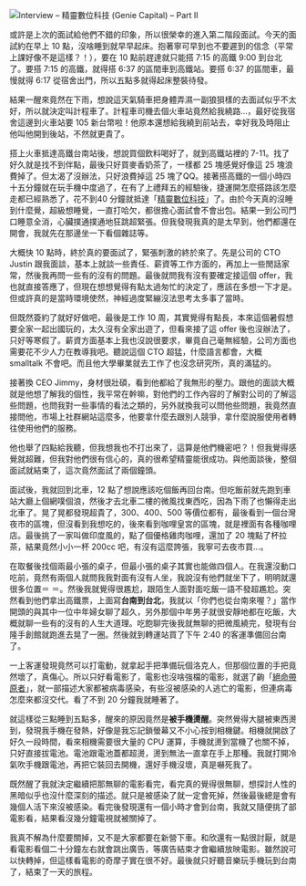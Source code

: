 <!--
[date]: 2011-05-23
[title]: Interview – 精靈數位科技 (Genie Capital) – Part II
[name]: interview-genie-capital-part-ii
[tag]: interview | 面試, Genie Capital | 精靈數位科技, intern | 實習
-->

![Interview – 精靈數位科技 (Genie Capital) – Part II][feature photo]

或許是上次的面試給他們不錯的印象，所以很榮幸的進入第二階段面試。今天的面試約在早上 10 點，沒啥睡到就早早起床。抱著寧可早到也不要遲到的信念（平常上課好像不是這樣？！），要在 10 點前趕達就只能搭 7:15 的高鐵 9:00 到台北了。要搭 7:15 的高鐵，就得搭 6:37 的區間車到高鐵站。要搭 6:37 的區間車，最慢就得 6:17 從宿舍出門，所以五點多就得起床整裝待發。

結果一醒來竟然在下雨，想說這天氣騎車把身體弄濕一副狼狽樣的去面試似乎不太好，所以就決定叫計程車了。計程車司機去個火車站竟然給我繞路...，最好從我宿舍這邊到火車站要 105 新台幣啦！他原本還想給我繞到前站去，幸好我及時阻止他叫他開到後站，不然就更貴了。

搭上火車抵達高鐵台南站後，想說買個飲料喝好了，就到高鐵站裡的 7-11。找了好久就是找不到伴點，最後只好買麥香奶茶了，一樣都 25 塊感覺好像這 25 塊浪費掉了。但太渴了沒辦法，只好浪費掉這 25 塊了QQ。接著搭高鐵的一個小時四十五分鐘就在玩手機中度過了，在有了上禮拜五的經驗後，捷運開怎麼搭路該怎麼走都已經熟悉了，花不到40 分鐘就抵達「[精靈數位科技][1]」了。由於今天真的沒睡到什麼覺，超級想睡覺，一直打哈欠，都很擔心面試會不會出包。結果一到公司門口睡意全消，心臟撲通撲通地狂跳超緊張。但我發現我真的是太早到，他們都還在開會，我就先在那邊坐一下看個雜誌等。

大概快 10 點時，終於真的要面試了，緊張刺激的終於來了。先是公司的 CTO Justin 跟我面談，基本上就談一些責任、薪資等工作方面的，再加上一些閒話家常，然後我再問一些有的沒有的問題。最後就問我有沒有要確定接這個 offer，我也就直接答應了，但現在想想覺得有點太過匆忙的決定了，應該在多想一下才是。但或許真的是當時環境使然，神經過度緊繃沒法思考太多事了當時。

但既然簽約了就好好做吧，最後是工作 10 周，其實覺得有點長，本來這個暑假想要全家一起出國玩的，太久沒有全家出遊了，但看來接了這 offer 後也沒辦法了，只好等寒假了。薪資方面基本上我也沒說很要求，畢竟自己毫無經驗，公司方面也需要花不少人力在教導我吧。聽說這個 CTO 超猛，什麼語言都會，大概 smalltalk 不會吧。而且他大學畢業就去工作了也沒念研究所，真的滿猛的。

接著換 CEO Jimmy，身材很壯碩，看到他都給了我無形的壓力。跟他的面談大概就是他想了解我的個性，我平常在幹嘛，對他們的工作內容的了解對公司的了解這些問題，也問我對一些事情的看法之類的，另外就換我可以問他些問題，我竟然直接問他，市場上社群網站這麼多，他要拿什麼去跟別人競爭，拿什麼說服使用者轉往使用他們的服務。

他也舉了四點給我聽，但我想我也不打出來了，這算是他們機密吧？！但我覺得感覺就超難，但我對他們很有信心的，真的很希望精靈能很成功。與他面談後，整個面試就結束了，這次竟然面試了兩個鐘頭。

面試後，我就回到北車，12 點了想說應該吃個飯再回台南。但吃飯前就先跑到車站大廳上個網噗個浪，然後才去北車二樓的微風找東西吃，因為下雨了也懶得走出北車了。晃了晃都發現超貴了，300、400、500 等價位都有，最後看到一個台灣夜市的區塊，但沒看到我想吃的，後來看到咖哩皇宮的區塊，就是裡面有各種咖哩店。最後挑了一家叫做印度風的，點了個優格雞肉咖哩，還加了 20 塊點了杯拉茶，結果竟然小小一杯 200cc 吧，有沒有這麼誇張，我寧可去夜市買...。

在取餐後找個兩最小張的桌子，但最小張的桌子其實也能做四個人。在我還沒動口吃前，竟然有兩個人就問我我對面有沒有人坐，我說沒有他們就坐下了，明明就還很多位置＝ ＝。然後我就覺得很尷尬，跟陌生人面對面吃飯一語不發超尷尬。突然看到他們拿出高鐵票，上面寫**台南到台北**，我就以「你們也從台南來喔？」當作開頭的與其中一位中年婦女聊了超久，另外那個中年男子就很安靜地都在吃飯，大概就聊一些有的沒有的人生大道理。吃飽聊完後我就無聊的把微風繞完，發現有台隆手創館就跑進去晃了一圈。然後就到轉運站買了下午 2:40 的客運準備回台南了。

一上客運發現竟然可以打電動，就拿起手把準備玩個洛克人，但那個位置的手把竟然壞了，真傷心。所以只好看電影了，電影也沒啥強檔的電影，就選了齣「[絕命帶原者][2]」，就一部描述大家都被病毒感染，有些沒被感染的人逃亡的電影，但連病毒怎麼來都沒交代。看了不到 20 分鐘我就睡著了。

就這樣從三點睡到五點多，醒來的原因竟然是**被手機燙醒**。突然覺得大腿被東西燙到，發現我手機在發熱，好像是我忘記鎖螢幕又不小心按到相機鍵。相機就開啟了好久一段時間，看來相機需要很大量的 CPU 運算，手機就燙到當機了也關不掉，只好直接拔電池。電池跟電池蓋都超燙，燙到無法一直拿在手上那種。我就打開冷氣吹手機跟電池，再把它裝回去開機，還好手機沒壞，真是嚇死我了。

既然醒了我就決定繼續把那無聊的電影看完，看完真的覺得很無聊，想探討人性的黑暗似乎也沒什麼深刻的描述。就只是被感染了就一定會死掉，然後最後總是會有幾個人活下來沒被感染。看完後發現還有一個小時才會到台南，我就又隨便挑了部電影看，結果看沒幾分鐘電視就被關掉了。

我真不解為什麼要關掉，又不是大家都要在新營下車。和欣還有一點很討厭，就是看電影看個二十分鐘左右就會跳出廣告，等廣告結束才會繼續放映電影。雖然說可以快轉掉，但這樣看電影的奇摩子實在很不好。最後就只好聽音樂玩手機玩到台南了，結束了一天的旅程。

[1]: http://geniecapital.com/
[2]: http://www.truemovie.com/2009moviedata/Carriers.htm
[feature photo]: http://i.minus.com/jD20T6e3UT1aj.jpeg

